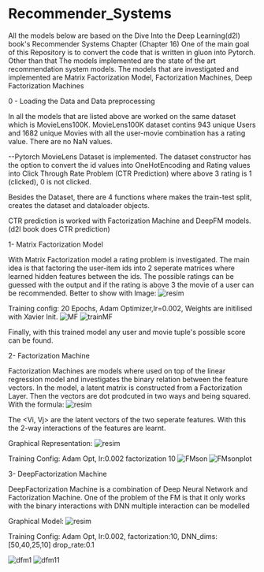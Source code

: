 # Recommender_Systems

All the models below are based on the Dive Into the Deep Learning(d2l) book's Recommender Systems Chapter (Chapter 16)
One of the main goal of this Repository is to convert the code that is written in gluon into Pytorch. Other than that The models implemented are the state of the art recommendation system models.
The models that are investigated and implemented are Matrix Factorization Model, Factorization Machines, Deep Factorization Machines

0 - Loading the Data and Data preprocessing

  In all the models that are listed above are worked on the same dataset which is MovieLens100K.
  MovieLens100K dataset contins 943 unique Users and 1682 unique Movies with all the user-movie combination has a rating value. There are no NaN values.
  
  --Pytorch MovieLens Dataset is implemented. The dataset constructor has the option to convert the id values into OneHotEncoding and Rating values into Click Through    Rate Problem (CTR Prediction) where above 3 rating is 1 (clicked), 0 is not clicked.
  
  Besides the Dataset, there are 4 functions where makes the train-test split, creates the dataset and dataloader objects.
  
  CTR prediction is worked with Factorization Machine and DeepFM models. (d2l book does CTR prediction)

1- Matrix Factorization Model

  With Matrix Factorization model a rating problem is investigated. The main idea is that factoring the user-item ids into 2 seperate matrices where learned hidden features between the ids. The possible ratings can be guessed with the output and if the rating is above 3 the movie of a user can be recommended.
  Better to show with Image:
  ![resim](https://user-images.githubusercontent.com/43790905/128179323-cb7d8412-8686-4a45-9478-c0fd749d8106.png)

  
  Training config: 20 Epochs, Adam Optimizer,lr=0.002, Weights are initilised with Xavier Init.
  ![MF](https://user-images.githubusercontent.com/43790905/128178706-e7cd31c9-44d7-4321-8fd3-3b3c1a094774.jpg)
  ![trainMF](https://user-images.githubusercontent.com/43790905/128178779-4a569f2e-175d-4407-9d10-bb8be85c21ee.jpg)
  
  Finally, with this trained model any user and movie tuple's possible score can be found.
  
  
2- Factorization Machine

  Factorization Machines are models where used on top of the linear regression model and investigates the binary relation between the feature vectors.
  In the model, a latent matrix is constructed from a Factorization Layer. Then the vectors are dot prodcuted in two ways and being squared.
  With the formula:
  ![resim](https://user-images.githubusercontent.com/43790905/128179738-ec6e0486-901b-45c6-bd38-70e73a6f01b9.png)
  
  The <Vi, Vj> are the latent vectors of the two seperate features. With this the 2-way interactions of the features are learnt.
  
  Graphical Representation:
  ![resim](https://user-images.githubusercontent.com/43790905/128179896-5ee07ce4-97d9-4a23-80a0-f0deb2f21ab1.png)
   
  Training Config: Adam Opt, lr:0.002 factorization 10
  ![FMson](https://user-images.githubusercontent.com/43790905/128200894-d2167228-595f-4599-8a99-1db83edf92d0.jpg)
  ![FMsonplot](https://user-images.githubusercontent.com/43790905/128200903-69fb5812-0de9-477e-8679-588bda0f1fe7.jpg)


3- DeepFactorization Machine

  DeepFactorization Machine is a combination of Deep Neural Network and Factorization Machine.
  One of the problem of the FM is that it only works with the binary interactions with DNN multiple interaction can be modelled
  
  Graphical Model:
  ![resim](https://user-images.githubusercontent.com/43790905/128201308-21b0d173-be02-4c32-bbfb-723e0f377cdf.png)

  Training Config: Adam Opt, lr:0.002, factorization:10, DNN_dims:[50,40,25,10] drop_rate:0.1
  
  ![dfm1](https://user-images.githubusercontent.com/43790905/128201622-a840824c-791d-4eb2-bbe3-ac80e953dbb7.jpg)
  ![dfm11](https://user-images.githubusercontent.com/43790905/128201635-2b2644c6-4b82-4af8-a725-86b033395df1.jpg)



